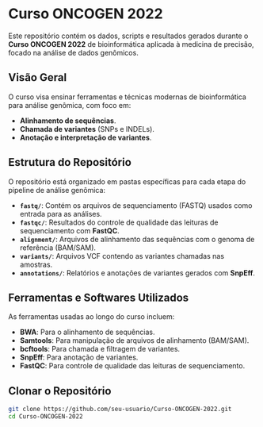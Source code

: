 # Curso ONCOGEN 2022

Este repositório contém os dados, scripts e resultados gerados durante o **Curso ONCOGEN 2022** de bioinformática aplicada à medicina de precisão, focado na análise de dados genômicos.

## Visão Geral

O curso visa ensinar ferramentas e técnicas modernas de bioinformática para análise genômica, com foco em:
- **Alinhamento de sequências**.
- **Chamada de variantes** (SNPs e INDELs).
- **Anotação e interpretação de variantes**.

## Estrutura do Repositório

O repositório está organizado em pastas específicas para cada etapa do pipeline de análise genômica:

- **`fastq/`**: Contém os arquivos de sequenciamento (FASTQ) usados como entrada para as análises.
- **`fastqc/`**: Resultados do controle de qualidade das leituras de sequenciamento com **FastQC**.
- **`alignment/`**: Arquivos de alinhamento das sequências com o genoma de referência (BAM/SAM).
- **`variants/`**: Arquivos VCF contendo as variantes chamadas nas amostras.
- **`annotations/`**: Relatórios e anotações de variantes gerados com **SnpEff**.

## Ferramentas e Softwares Utilizados

As ferramentas usadas ao longo do curso incluem:

- **BWA**: Para o alinhamento de sequências.
- **Samtools**: Para manipulação de arquivos de alinhamento (BAM/SAM).
- **bcftools**: Para chamada e filtragem de variantes.
- **SnpEff**: Para anotação de variantes.
- **FastQC**: Para controle de qualidade das leituras de sequenciamento.

## Clonar o Repositório
```bash
git clone https://github.com/seu-usuario/Curso-ONCOGEN-2022.git
cd Curso-ONCOGEN-2022
